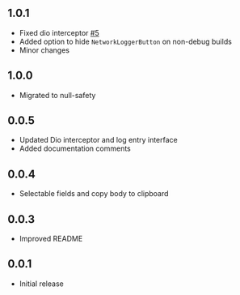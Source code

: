 ## 1.0.1

- Fixed dio interceptor [#5](https://github.com/themisir/flutter-network-logger/issues/5)
- Added option to hide `NetworkLoggerButton` on non-debug builds
- Minor changes

## 1.0.0

- Migrated to null-safety

## 0.0.5

- Updated Dio interceptor and log entry interface
- Added documentation comments

## 0.0.4

- Selectable fields and copy body to clipboard

## 0.0.3

- Improved README

## 0.0.1

- Initial release
